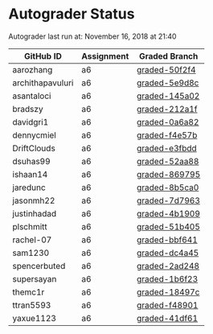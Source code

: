# Autograder Status
Autograder last run at: November 16, 2018 at 21:40

| GitHub ID | Assignment | Graded Branch |
|-----------|------------|---------------|
| aarozhang | a6 | [graded-50f2f4](https://github.com/Fall2018COMP401-001/a6-aarozhang/tree/graded-50f2f4) | 
| archithapavuluri | a6 | [graded-5e9d8c](https://github.com/Fall2018COMP401-001/a6-archithapavuluri/tree/graded-5e9d8c) | 
| asantaloci | a6 | [graded-145a02](https://github.com/Fall2018COMP401-001/a6-asantaloci/tree/graded-145a02) | 
| bradszy | a6 | [graded-212a1f](https://github.com/Fall2018COMP401-001/a6-bradszy/tree/graded-212a1f) | 
| davidgri1 | a6 | [graded-0a6a82](https://github.com/Fall2018COMP401-001/a6-davidgri1/tree/graded-0a6a82) | 
| dennycmiel | a6 | [graded-f4e57b](https://github.com/Fall2018COMP401-001/a6-dennycmiel/tree/graded-f4e57b) | 
| DriftClouds | a6 | [graded-e3fbdd](https://github.com/Fall2018COMP401-001/a6-DriftClouds/tree/graded-e3fbdd) | 
| dsuhas99 | a6 | [graded-52aa88](https://github.com/Fall2018COMP401-001/a6-dsuhas99/tree/graded-52aa88) | 
| ishaan14 | a6 | [graded-869795](https://github.com/Fall2018COMP401-001/a6-ishaan14/tree/graded-869795) | 
| jaredunc | a6 | [graded-8b5ca0](https://github.com/Fall2018COMP401-001/a6-jaredunc/tree/graded-8b5ca0) | 
| jasonmh22 | a6 | [graded-7d7963](https://github.com/Fall2018COMP401-001/a6-jasonmh22/tree/graded-7d7963) | 
| justinhadad | a6 | [graded-4b1909](https://github.com/Fall2018COMP401-001/a6-justinhadad/tree/graded-4b1909) | 
| plschmitt | a6 | [graded-51b405](https://github.com/Fall2018COMP401-001/a6-plschmitt/tree/graded-51b405) | 
| rachel-07 | a6 | [graded-bbf641](https://github.com/Fall2018COMP401-001/a6-rachel-07/tree/graded-bbf641) | 
| sam1230 | a6 | [graded-dc4a45](https://github.com/Fall2018COMP401-001/a6-sam1230/tree/graded-dc4a45) | 
| spencerbuted | a6 | [graded-2ad248](https://github.com/Fall2018COMP401-001/a6-spencerbuted/tree/graded-2ad248) | 
| supersayan | a6 | [graded-1b6f23](https://github.com/Fall2018COMP401-001/a6-supersayan/tree/graded-1b6f23) | 
| themc1r | a6 | [graded-18497c](https://github.com/Fall2018COMP401-001/a6-themc1r/tree/graded-18497c) | 
| ttran5593 | a6 | [graded-f48901](https://github.com/Fall2018COMP401-001/a6-ttran5593/tree/graded-f48901) | 
| yaxue1123 | a6 | [graded-41df61](https://github.com/Fall2018COMP401-001/a6-yaxue1123/tree/graded-41df61) | 
